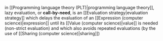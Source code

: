 in [[Programming language theory (PLT)|programming language theory]], lazy evaluation, or **call-by-need**, is an [[Evaluation strategy|evaluation strategy]] which delays the evaluation of an [[Expression (computer science)|expression]] until its [[Value (computer science)|value]] is needed (non-strict evaluation) and which also avoids repeated evaluations (by the use of [[Sharing (computer science)|sharing]])

